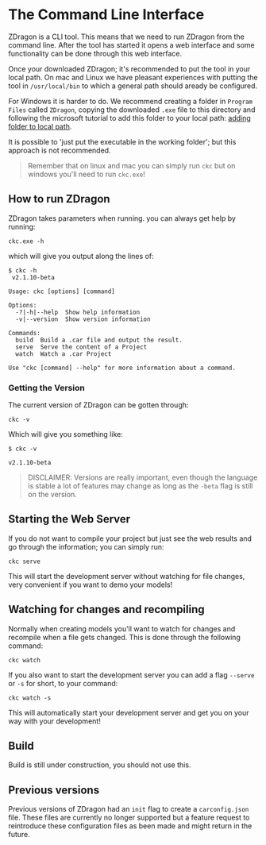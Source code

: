 # The Command Line Interface

ZDragon is a CLI tool. This means that we need to run ZDragon from the command line. After the tool
has started it opens a web interface and some functionality can be done through this web interface.

Once your downloaded ZDragon; it's recommended to put the tool in your local path. On mac and Linux
we have pleasant experiences with putting the tool in `/usr/local/bin` to which a general path
should aready be configured.

For Windows it is harder to do. We recommend creating a folder in `Program Files` called `ZDragon`,
copying the downloaded `.exe` file to this directory and following the microsoft tutorial to add
this folder to your local path:
[adding folder to local path](<https://docs.microsoft.com/en-us/previous-versions/office/developer/sharepoint-2010/ee537574(v%3Doffice.14)>).

It is possible to 'just put the executable in the working folder'; but this approach is not
recommended.

> Remember that on linux and mac you can simply run `ckc` but on windows you'll need to run
> `ckc.exe`!

## How to run ZDragon

ZDragon takes parameters when running. you can always get help by running:

```
ckc.exe -h
```

which will give you output along the lines of:

```
$ ckc -h
 v2.1.10-beta

Usage: ckc [options] [command]

Options:
  -?|-h|--help  Show help information
  -v|--version  Show version information

Commands:
  build  Build a .car file and output the result.
  serve  Serve the content of a Project
  watch  Watch a .car Project

Use "ckc [command] --help" for more information about a command.
```

### Getting the Version

The current version of ZDragon can be gotten through:

```
ckc -v
```

Which will give you something like:

```
$ ckc -v

v2.1.10-beta
```

> DISCLAIMER: Versions are really important, even though the language is stable a lot of features
> may change as long as the `-beta` flag is still on the version.

## Starting the Web Server

If you do not want to compile your project but just see the web results and go through the
information; you can simply run:

```
ckc serve
```

This will start the development server without watching for file changes, very convenient if you
want to demo your models!

## Watching for changes and recompiling

Normally when creating models you'll want to watch for changes and recompile when a file gets
changed. This is done through the following command:

```
ckc watch
```

If you also want to start the development server you can add a flag `--serve` or `-s` for short, to
your command:

```
ckc watch -s
```

This will automatically start your development server and get you on your way with your development!

## Build

Build is still under construction, you should not use this.

## Previous versions

Previous versions of ZDragon had an `init` flag to create a `carconfig.json` file. These files are
currently no longer supported but a feature request to reintroduce these configuration files as been
made and might return in the future.
